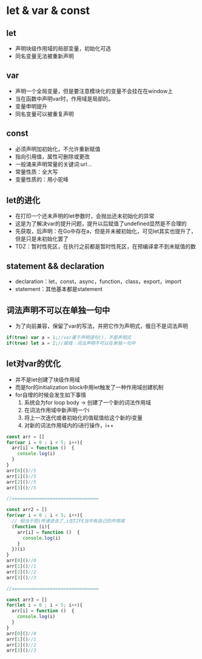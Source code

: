 # let & var & const

## let

- 声明块级作用域的局部变量，初始化可选
- 同名变量无法被重新声明

## var

- 声明一个全局变量，但是要注意模块化的变量不会挂在在window上
- 当在函数中声明var时，作用域是局部的。
- 变量申明提升
- 同名变量可以被重复声明

## const

- 必须声明加初始化，不允许重新赋值
- 指向引用值，属性可删除或更改
- 一般涌来声明常量的关键词:url...
- 常量性质：全大写
- 变量性质的：用小驼峰

## let的进化

- 在打印一个还未声明的let参数时，会抛出还未初始化的异常
- 这是为了解决var的提升问题，提升以后赋值了undefined显然是不合理的
- 先获取，后声明：在Go中存在a，但是并未被初始化，可见let其实也提升了，但是只是未初始化罢了
- TDZ：暂时性死区，在执行之前都是暂时性死区，在预编译拿不到未赋值的数

## statement && declaration

- declaration：let，const，async，function，class，export，import
- statement：其他基本都是statement

## 词法声明不可以在单独一句中

- 为了向前兼容，保留了var的写法，并把它作为声明式，俄日不是词法声明

```js
if(true) var a = 1;//var属于声明语句()，不是声明式
if(true) let a = 2;//报错：词法声明不可以在单独一句中
```

## let对var的优化

- 并不是let创建了块级作用域
- 而是for的initialization block中用let触发了一种作用域创建机制
- for自增的时候会发生如下事情
  1. 系统会为for loop body -> 创建了一个新的词法作用域
  2. 在词法作用域中新声明一个i
  3. 将上一次迭代或者初始化的值赋值给这个新的i变量
  4. 对新的词法作用域内的i进行操作，i++

```js
const arr = []
for(var i = 0 ; i < 5; i++){
  arr[i] = function ()  {
    console.log(i)
  }
}
arr[0]()//5
arr[1]()//5
arr[2]()//5
arr[3]()//5

//================================

const arr2 = []
for(var i = 0 ; i < 5; i++){
  // 相当于把i传递进去了,i在IIFE当中有自己的作用域
  (function (i){
    arr[i] = function ()  {
      console.log(i)
    }
  })(i)
}
arr[0]()//0
arr[1]()//1
arr[2]()//2
arr[3]()//3

//================================

const arr3 = []
for(let i = 0 ; i < 5; i++){
  arr[i] = function ()  {
    console.log(i)
  }
}
arr[0]()//0
arr[1]()//1
arr[2]()//2
arr[3]()//3
```

